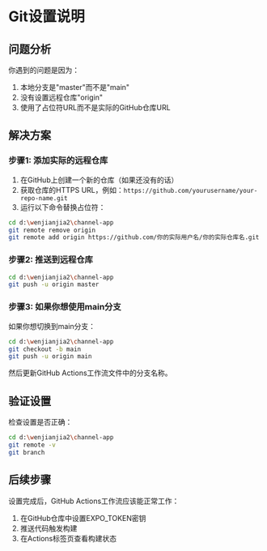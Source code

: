 # Git设置说明

## 问题分析
你遇到的问题是因为：
1. 本地分支是"master"而不是"main"
2. 没有设置远程仓库"origin"
3. 使用了占位符URL而不是实际的GitHub仓库URL

## 解决方案

### 步骤1: 添加实际的远程仓库
1. 在GitHub上创建一个新的仓库（如果还没有的话）
2. 获取仓库的HTTPS URL，例如：`https://github.com/yourusername/your-repo-name.git`
3. 运行以下命令替换占位符：
```bash
cd d:\wenjianjia2\channel-app
git remote remove origin
git remote add origin https://github.com/你的实际用户名/你的实际仓库名.git
```

### 步骤2: 推送到远程仓库
```bash
cd d:\wenjianjia2\channel-app
git push -u origin master
```

### 步骤3: 如果你想使用main分支
如果你想切换到main分支：
```bash
cd d:\wenjianjia2\channel-app
git checkout -b main
git push -u origin main
```

然后更新GitHub Actions工作流文件中的分支名称。

## 验证设置
检查设置是否正确：
```bash
cd d:\wenjianjia2\channel-app
git remote -v
git branch
```

## 后续步骤
设置完成后，GitHub Actions工作流应该能正常工作：
1. 在GitHub仓库中设置EXPO_TOKEN密钥
2. 推送代码触发构建
3. 在Actions标签页查看构建状态